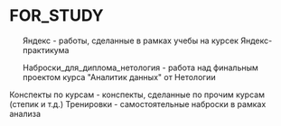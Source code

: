 # FOR_STUDY
<ol>Яндекс - работы, сделанные в рамках учебы на курсек Яндекс-практикума</ol>
<ol>Наброски_для_диплома_нетология - работа над финальным проектом курса "Аналитик данных" от Нетологии</ol>
Конспекты по курсам - конспекты, сделанные по прочим курсам (степик и т.д.)
Тренировки - самостоятельные наброски в рамках анализа
